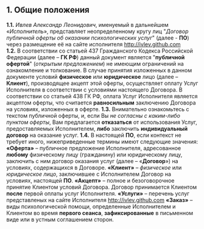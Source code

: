 ## 1. Общие положения

**1.1.** *Ивлев Александр Леонидович*, именуемый в дальнейшем «*Исполнитель*», представляет неопределенному кругу лиц "*Договор публичной оферты об оказании психологических услуг*" (далее - **ПО**) через размещение её  на сайте
исполнителя http://ivlev.github.com<br>
**1.2.** В соответствии со статьей 437 Гражданского Кодекса Российской Федерации (далее – **ГК РФ**) данный документ является "**публичной офертой**" (*открытым предложением*) не имеющим ограничений на ознакомление и толкование. В случае принятия изложенных в данном документе условий **физическое** или **юридическое** лицо (далее – **Клиент**), производящее акцепт этой оферты, осуществляет оплату Услуг Исполнителя в соответствии с условиями настоящего Договора. В соответствии со статьей 438 ГК РФ, оплата Услуг Исполнителя является акцептом оферты, что считается **равносильным** заключению Договора на условиях, изложенных в оферте.
**1.3.** Внимательно ознакомьтесь с текстом публичной оферты, и, если Вы *не согласны с каким-либо пунктом оферты*, Вам предлагается **отказаться** от использования Услуг, предоставляемых Исполнителем, **либо** заключить **индивидуальный договор** на оказание услуг.
**1.4.** В настоящей **ПО**, если контекст не требует иного, нижеприведенные термины имеют следующие значения:
**«Оферта»** – публичное предложение Исполнителя, адресованное **любому** физическому лицу (гражданину) или юридическому лицу, заключить с ним договор оказания услуг (далее – «**Договор**») на условиях, содержащихся в Договоре.
**«Клиент»** – *физическое* или *юридическое лицо*, заключившее с Исполнителем Договор на условиях, настоящей **ПО**.
**«Акцепт»** – полное и безоговорочное принятие Клиентом условий Договора. Договор принимается Клиентом **после** первой оплаты услуг Исполнителя.
**«Услуги»** – перечень услуг представленых на сайте Исполнителя http://ivlev.github.com
**«Заказ»** – виды психологической помощи, определенные Исполнителем и Клиентом во время **первого сеанса**, **зафиксированные** в письменном виде или в устным соглашением сторон.
